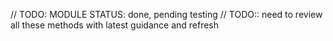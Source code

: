 // TODO: MODULE STATUS: done, pending testing
// TODO:: need to review all these methods with latest guidance and refresh

